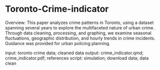 # Toronto-Crime-indicator

Overview: This paper analyzes crime patterns in Toronto, using a dataset spanning several years to explore the multifaceted nature of urban crime. Through data cleaning, processing, and graphing, we examine seasonal fluctuations, geographic distribution, and hourly trends in crime incidents. Guidance was provided for urban policing planning.

input: toronto crime data; cleaned data
output: crime_indicator.qmd; crime_indicator.pdf; references
script: simulation; download data; data clean 